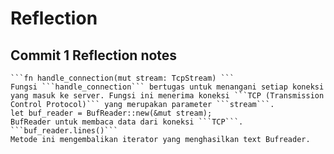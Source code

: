 # Reflection
## Commit 1 Reflection notes 
    ```fn handle_connection(mut stream: TcpStream) ```
    Fungsi ```handle_connection``` bertugas untuk menangani setiap koneksi yang masuk ke server. Fungsi ini menerima koneksi ```TCP (Transmission Control Protocol)``` yang merupakan parameter ```stream```.
    let buf_reader = BufReader::new(&mut stream);
    BufReader untuk membaca data dari koneksi ```TCP```.
    ```buf_reader.lines()``` 
    Metode ini mengembalikan iterator yang menghasilkan text Bufreader. 
